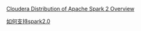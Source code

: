 [Cloudera Distribution of Apache Spark 2 Overview](https://www.cloudera.com/documentation/spark2/latest/topics/spark2.html)


[如何支持spark2.0](http://blog.csdn.net/zhong_han_jun/article/details/50358745)
